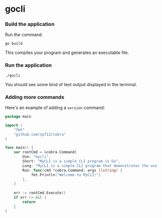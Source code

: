# gocli

### Build the application

Run the command:

```shell
go build
```

This compiles your program and generates an executable file.

### Run the application

```shell
./gocli
```

You should see some kind of text output displayed in the terminal.

### Adding more commands

Here's an example of adding a `version` command:

```go
package main

import (
    "fmt"
    "github.com/spf13/cobra"
)

func main() {
    var rootCmd = &cobra.Command{
        Use: "mycli",
        Short: "MyCLI is a simple CLI program in Go",
        Long: "MyCLI is a simple CLI program that demonstrates the use of the cobra library in Go.",
        Run: func(cmd *cobra.Command, args []string) {
            fmt.Println("Welcome to MyCLI!")
        },
    }
	
    err := rootCmd.Execute()
    if err != nil {
        return
    }
}
```


